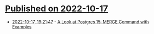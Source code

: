 # [Published on 2022-10-17](index.md)

* [2022-10-17, 19:21:47](https://lobste.rs/s/kgm8lt/look_at_postgres_15_merge_command_with) - [A Look at Postgres 15: MERGE Command with Examples](https://www.crunchydata.com/blog/a-look-at-postgres-15-merge-command-with-examples)
